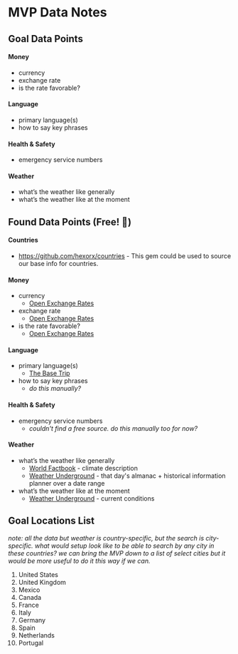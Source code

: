 # MVP Data Notes

## Goal Data Points

#### Money
- currency
- exchange rate
- is the rate favorable?
#### Language
- primary language(s)
- how to say key phrases
#### Health & Safety
- emergency service numbers
#### Weather
- what’s the weather like generally
- what’s the weather like at the moment

## Found Data Points (Free! :money_with_wings:)

#### Countries
 - https://github.com/hexorx/countries - This gem could be used to source our base info for countries.

#### Money
- currency
  - [Open Exchange Rates](https://openexchangerates.org/)
- exchange rate
  - [Open Exchange Rates](https://openexchangerates.org/)
- is the rate favorable?
  - [Open Exchange Rates](https://openexchangerates.org/)
#### Language
- primary language(s)
  - [The Base Trip](https://www.thebasetrip.com/en/api/docs/basic)
- how to say key phrases
  - *do this manually?*
#### Health & Safety
- emergency service numbers
  - *couldn't find a free source. do this manually too for now?*
#### Weather
- what’s the weather like generally
  - [World Factbook](https://github.com/opendatajson/factbook.json) - climate description
  - [Weather Underground](https://www.wunderground.com/weather/api/d/docs?d=data/index) - that day's almanac + historical information planner over a date range
- what’s the weather like at the moment
  - [Weather Underground](https://www.wunderground.com/weather/api/d/docs?d=data/index) - current conditions

## Goal Locations List

*note: all the data but weather is country-specific, but the search is city-specific. what would setup look like to be able to search by any city in these countries? we can bring the MVP down to a list of select cities but it would be more useful to do it this way if we can.*

1. United States
2. United Kingdom
3. Mexico
4. Canada
5. France
6. Italy
7. Germany
8. Spain
9. Netherlands
10. Portugal
